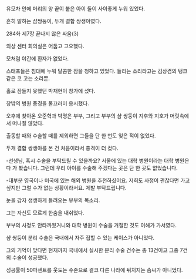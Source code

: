 유모차 안에 머리의 양 끝이 붙은 아이 둘이 사이좋게 누워 있었다.

흔히 말하는 샴쌍둥이, 두개 결합 쌍생아였다.

284화 제7장 끝나지 않은 싸움(3)

외상 센터 회의실은 어둡고 고요했다.

모처럼 야간에 환자가 없었다.

스태프들은 침대에 누워 달콤한 잠을 청하고 있었다. 들리는 소리라고는 김상겸의 탱크 같은 코 고는 소리뿐.

홀로 잠들지 못했던 박재현이 창가에 섰다.

창밖의 병원 풍경을 물끄러미 응시했다.

오후에 찾아온 오준혁과 박명은 부부, 그리고 부부의 샴 쌍둥이 지후와 지호가 머릿속에서 떠나질 않았다.

출동할 때와 수술할 때를 제외하면 그들을 단 한 번도 잊은 적이 없었다.

두개 결합 쌍생아를 본 건 처음이라서 충격이 더 컸다.

-선생님, 혹시 수술을 부탁드릴 수 있을까요? 서울에 있는 대학 병원이라는 대학 병원은 다 가 봤습니다. 그런데 우리 아이를 수술해 주겠다는 곳은 단 한 곳도 없었습니다.

-대부분 영국이나 미국에 있는 해외 병원을 추천하셨어요. 저희도 사정이 괜찮다면 가고 싶지만 그럴 수가 없는 상황이라서요. 제발 부탁드립니다.

눈을 감자 생생하게 들려오는 부부의 목소리.

그는 자신도 모르게 한숨을 내쉬었다.

부부의 사정도 안타까웠거니와 대학 병원이 수술을 거절한 것도 이해가 가서였다.

샴 쌍둥이 분리 수술은 국내에서 자주 접할 수 있는 케이스가 아니었다.

그의 기억이 맞다면 현재까지 국내에서 실시한 분리 수술 건수는 총 13건이고 그중 7건의 수술이 성공했다.

성공률이 50퍼센트를 웃도는 수준으로 결코 다른 나라에 뒤처지는 솜씨가 아니었다.
